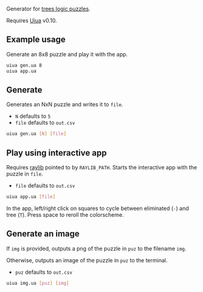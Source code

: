 Generator for [trees logic puzzles](https://www.sporcle.com/playlists/SporcleEXP/trees-logic-puzzles).

Requires [Uiua](https://uiua.org) v0.10.

## Example usage
Generate an 8x8 puzzle and play it with the app.
```bash
uiua gen.ua 8
uiua app.ua
```

## Generate
Generates an NxN puzzle and writes it to `file`.
- `N` defaults to `5`
- `file` defaults to `out.csv`
```bash
uiua gen.ua [N] [file]
```

## Play using interactive app
Requires [raylib](https://github.com/raysan5/raylib) pointed to by
`RAYLIB_PATH`.
Starts the interactive app with the puzzle in `file`.
- `file` defaults to `out.csv`
```bash
uiua app.ua [file]
```
In the app, left/right click on squares to cycle between eliminated
(`-`) and tree (`T`). Press space to reroll the colorscheme.

## Generate an image
If `img` is provided, outputs a png of the puzzle in `puz` to the filename `img`.

Otherwise, outputs an image of the puzzle in `puz` to the terminal.
- `puz` defaults to `out.csv`
```bash
uiua img.ua [puz] [img]
```
